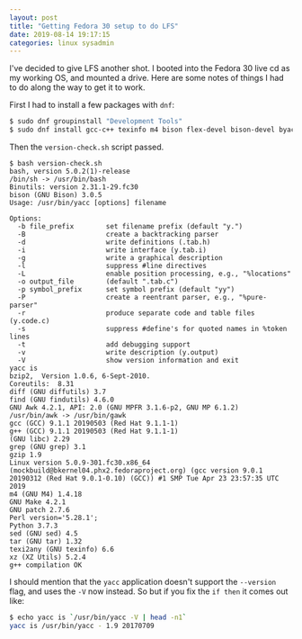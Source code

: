 ```yaml
---
layout: post
title: "Getting Fedora 30 setup to do LFS"
date: 2019-08-14 19:17:15
categories: linux sysadmin
---
```


I've decided to give LFS another shot. I booted into the Fedora 30 live cd as my working
OS, and mounted a drive. Here are some notes of things I had to do along the way to
get it to work.

First I had to install a few packages with `dnf`:

```bash
$ sudo dnf groupinstall "Development Tools"
$ sudo dnf install gcc-c++ texinfo m4 bison flex-devel bison-devel byacc
```

Then the `version-check.sh` script passed.

```
$ bash version-check.sh
bash, version 5.0.2(1)-release
/bin/sh -> /usr/bin/bash
Binutils: version 2.31.1-29.fc30
bison (GNU Bison) 3.0.5
Usage: /usr/bin/yacc [options] filename

Options:
  -b file_prefix        set filename prefix (default "y.")
  -B                    create a backtracking parser
  -d                    write definitions (.tab.h)
  -i                    write interface (y.tab.i)
  -g                    write a graphical description
  -l                    suppress #line directives
  -L                    enable position processing, e.g., "%locations"
  -o output_file        (default ".tab.c")
  -p symbol_prefix      set symbol prefix (default "yy")
  -P                    create a reentrant parser, e.g., "%pure-parser"
  -r                    produce separate code and table files (y.code.c)
  -s                    suppress #define's for quoted names in %token lines
  -t                    add debugging support
  -v                    write description (y.output)
  -V                    show version information and exit
yacc is
bzip2,  Version 1.0.6, 6-Sept-2010.
Coreutils:  8.31
diff (GNU diffutils) 3.7
find (GNU findutils) 4.6.0
GNU Awk 4.2.1, API: 2.0 (GNU MPFR 3.1.6-p2, GNU MP 6.1.2)
/usr/bin/awk -> /usr/bin/gawk
gcc (GCC) 9.1.1 20190503 (Red Hat 9.1.1-1)
g++ (GCC) 9.1.1 20190503 (Red Hat 9.1.1-1)
(GNU libc) 2.29
grep (GNU grep) 3.1
gzip 1.9
Linux version 5.0.9-301.fc30.x86_64 (mockbuild@bkernel04.phx2.fedoraproject.org) (gcc version 9.0.1 20190312 (Red Hat 9.0.1-0.10) (GCC)) #1 SMP Tue Apr 23 23:57:35 UTC 2019
m4 (GNU M4) 1.4.18
GNU Make 4.2.1
GNU patch 2.7.6
Perl version='5.28.1';
Python 3.7.3
sed (GNU sed) 4.5
tar (GNU tar) 1.32
texi2any (GNU texinfo) 6.6
xz (XZ Utils) 5.2.4
g++ compilation OK
```

I should mention that the `yacc` application doesn't support the `--version` flag, and uses
the `-V` now instead. So but if you fix the `if then` it comes out like:

```bash
$ echo yacc is `/usr/bin/yacc -V | head -n1`
yacc is /usr/bin/yacc - 1.9 20170709
```
